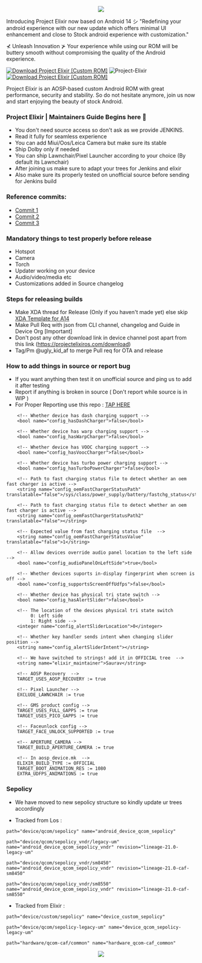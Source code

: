 <p align="center">
  <img src="https://imgur.com/6nrBzqm.png" />
</p>

Introducing Project Elixir now based on Android 14 シ
"Redefining your android experience with our new update which offers minimal UI enhancement and close to Stock android experience with customization."

⊀ Unleash Innovation ⊁
Your experience while using our ROM will be buttery smooth without compromising the quality of the Android experience.

[![Download Project Elixir [Custom ROM]](https://img.shields.io/sourceforge/dm/project-elixir.svg)](https://projectelixiros.com/download) <img src="https://komarev.com/ghpvc/?username=Project-Elixir&style=flat-square" alt="Project-Elixir" />  [![Download Project Elixir [Custom ROM]](https://img.shields.io/sourceforge/dt/project-elixir.svg)](https://projectelixiros.com/download) 

Project Elixir is an AOSP-based custom Android ROM with great performance, security and stability. So do not hesitate anymore, join us now and start enjoying the beauty of stock Android.

### Project Elixir | Maintainers Guide Begins here 💐

- You don't need source access so don't ask as we provide JENKINS.
- Read it fully for seamless experience
- You can add Miui/Oos/Leica Camera but make sure its stable
- Ship Dolby only if needed
- You can ship Lawnchair/Pixel Launcher according to your choice (By default its Lawnchair)
- After joining us make sure to adapt your trees for Jenkins and elixir 
- Also make sure its properly tested on unofficial source before sending for Jenkins build

### Reference commits:
 
- [Commit 1](https://github.com/ProjectElixir-Devices/device_oneplus_lemonades/commit/f2639e3199645898e676e863cd386744e01a4b9b)
- [Commit 2](https://github.com/ProjectElixir-Devices/device_oneplus_lemonades/commit/af9b7835b22c859f91f61a9167dfca0951a1a38e)
- [Commit 3](https://github.com/ProjectElixir-Devices/device_xiaomi_violet/commits/UNO/remove_packages)

### Mandatory things to test properly before release
- Hotspot
- Camera
- Torch 
- Updater working on your device
- Audio/video/media etc
- Customizations added in Source changelog

### Steps for releasing builds

- Make XDA thread for Release (Only if you haven't made yet) else skip
[XDA Template for A14](https://raw.githubusercontent.com/Project-Elixir/docs/UNO/xda_template.txt)
- Make Pull Req with json from CLI channel, changelog and Guide in Device Org [Important]
- Don't post any other download link in device channel post apart from this link (https://projectelixiros.com/download)
- Tag/Pm @ugly_kid_af to merge Pull req for OTA and release

### How to add things in source or report bug
- If you want anything then test it on unofficial source and ping us to add it after testing
- Report if anything is broken in source ( Don't report while source is in WIP )
- For Proper Reporting use this repo : [TAP HERE](https://github.com/Project-Elixir/issue_tracker/issues/new/choose)

```
    <!-- Whether device has dash charging support -->
    <bool name="config_hasDashCharger">false</bool>
```
```
    <!-- Whether device has warp charging support -->
    <bool name="config_hasWarpCharger">false</bool>
```
```
    <!-- Whether device has VOOC charging support -->
    <bool name="config_hasVoocCharger">false</bool>
```
```
    <!-- Whether device has turbo power charging support -->
    <bool name="config_hasTurboPowerCharger">false</bool>
```
```
    <!-- Path to fast charging status file to detect whether an oem fast charger is active -->
    <string name="config_oemFastChargerStatusPath" translatable="false">/sys/class/power_supply/battery/fastchg_status</string>
```
```
    <!-- Path to fast charging status file to detect whether an oem fast charger is active -->
    <string name="config_oemFastChargerStatusPath2" translatable="false"></string>
```
```
    <!-- Expected value from fast charging status file  -->
    <string name="config_oemFastChargerStatusValue" translatable="false">1</string>
```
```
    <!-- Allow devices override audio panel location to the left side -->
    <bool name="config_audioPanelOnLeftSide">true</bool>
```
```
    <!-- Whether devices suports in-display fingerprint when screen is off -->
    <bool name="config_supportsScreenOffUdfps">false</bool>
```
```
    <!-- Whether device has physical tri state switch -->
    <bool name="config_hasAlertSlider">false</bool>
```
```
    <!-- The location of the devices physical tri state switch
         0: Left side
         1: Right side -->
    <integer name="config_alertSliderLocation">0</integer>
```
```
    <!-- Whether key handler sends intent when changing slider position -->
    <string name="config_alertSliderIntent"></string>
```
```
    <!-- We have switched to strings! add it in OFFICIAL tree  -->
    <string name="elixir_maintainer">Saurav</string>
```
```
    <!-- AOSP Recovery  -->
    TARGET_USES_AOSP_RECOVERY := true
```
```
    <!-- Pixel Launcher -->
    EXCLUDE_LAWNCHAIR := true
```
```
    <!-- GMS product config -->
    TARGET_USES_FULL_GAPPS := true
    TARGET_USES_PICO_GAPPS := true
```
```
    <!-- Faceunlock config -->
    TARGET_FACE_UNLOCK_SUPPORTED := true
```
```
    <!-- APERTURE_CAMERA -->
    TARGET_BUILD_APERTURE_CAMERA := true
```
```
    <!-- In aosp_device.mk  -->
    ELIXIR_BUILD_TYPE := OFFICIAL
    TARGET_BOOT_ANIMATION_RES := 1080
    EXTRA_UDFPS_ANIMATIONS := true
```

### Sepolicy
- We have moved to new sepolicy structure so kindly update ur trees accordingly

- Tracked from Los :
```
path="device/qcom/sepolicy" name="android_device_qcom_sepolicy" 
  
path="device/qcom/sepolicy_vndr/legacy-um" name="android_device_qcom_sepolicy_vndr" revision="lineage-21.0-legacy-um"
  
path="device/qcom/sepolicy_vndr/sm8450" name="android_device_qcom_sepolicy_vndr" revision="lineage-21.0-caf-sm8450"
  
path="device/qcom/sepolicy_vndr/sm8550" name="android_device_qcom_sepolicy_vndr" revision="lineage-21.0-caf-sm8550"
```

- Tracked from Elixir :
```
path="device/custom/sepolicy" name="device_custom_sepolicy"

path="device/qcom/sepolicy-legacy-um" name="device_qcom_sepolicy-legacy-um"

path="hardware/qcom-caf/common" name="hardware_qcom-caf_common"
```

<p align="center">
  <img src="https://i.imgur.com/9wgrVmV.png" />
</p>

